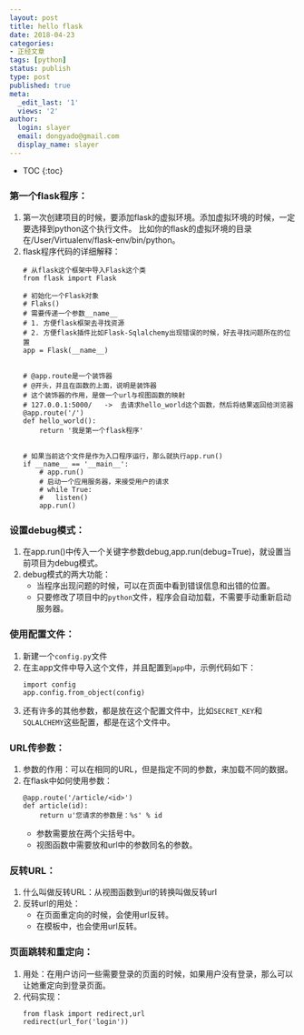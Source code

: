 ```yaml
---
layout: post
title: hello flask
date: 2018-04-23
categories:
- 正经文章
tags: [python]
status: publish
type: post
published: true
meta:
  _edit_last: '1'
  views: '2'
author:
  login: slayer
  email: dongyado@gmail.com
  display_name: slayer
---
```

* TOC
{:toc}

### 第一个flask程序：
1. 第一次创建项目的时候，要添加flask的虚拟环境。添加虚拟环境的时候，一定要选择到python这个执行文件。
比如你的flask的虚拟环境的目录在/User/Virtualenv/flask-env/bin/python。
2. flask程序代码的详细解释：
    ```
    # 从flask这个框架中导入Flask这个类
    from flask import Flask

    # 初始化一个Flask对象
    # Flaks()
    # 需要传递一个参数__name__
    # 1. 方便flask框架去寻找资源
    # 2. 方便flask插件比如Flask-Sqlalchemy出现错误的时候，好去寻找问题所在的位置
    app = Flask(__name__)


    # @app.route是一个装饰器
    # @开头，并且在函数的上面，说明是装饰器
    # 这个装饰器的作用，是做一个url与视图函数的映射
    # 127.0.0.1:5000/   ->  去请求hello_world这个函数，然后将结果返回给浏览器
    @app.route('/')
    def hello_world():
        return '我是第一个flask程序'


    # 如果当前这个文件是作为入口程序运行，那么就执行app.run()
    if __name__ == '__main__':
        # app.run()
        # 启动一个应用服务器，来接受用户的请求
        # while True:
        #   listen()
        app.run()
    ```

### 设置debug模式：
1. 在app.run()中传入一个关键字参数debug,app.run(debug=True)，就设置当前项目为debug模式。
2. debug模式的两大功能：
    * 当程序出现问题的时候，可以在页面中看到错误信息和出错的位置。
    * 只要修改了项目中的`python`文件，程序会自动加载，不需要手动重新启动服务器。

### 使用配置文件：
1. 新建一个`config.py`文件
2. 在主app文件中导入这个文件，并且配置到`app`中，示例代码如下：
    ```
    import config
    app.config.from_object(config)
    ```
3. 还有许多的其他参数，都是放在这个配置文件中，比如`SECRET_KEY`和`SQLALCHEMY`这些配置，都是在这个文件中。

### URL传参数：
1. 参数的作用：可以在相同的URL，但是指定不同的参数，来加载不同的数据。
2. 在flask中如何使用参数：
    ```
    @app.route('/article/<id>')
    def article(id):
        return u'您请求的参数是：%s' % id
    ``` 
    * 参数需要放在两个尖括号中。
    * 视图函数中需要放和url中的参数同名的参数。

### 反转URL：
1. 什么叫做反转URL：从视图函数到url的转换叫做反转url
2. 反转url的用处：
    * 在页面重定向的时候，会使用url反转。
    * 在模板中，也会使用url反转。

### 页面跳转和重定向：
1. 用处：在用户访问一些需要登录的页面的时候，如果用户没有登录，那么可以让她重定向到登录页面。
2. 代码实现：
    ```
    from flask import redirect,url
    redirect(url_for('login'))
    ```
